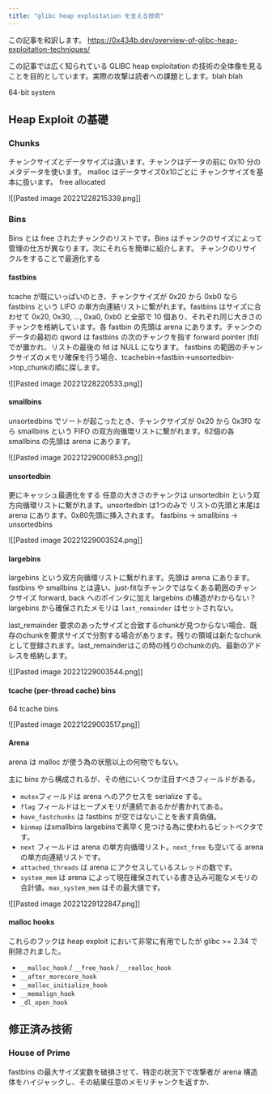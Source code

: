 ```yaml
---
title: "glibc heap exploitation を支える技術"
---
```


この記事を和訳します。
https://0x434b.dev/overview-of-glibc-heap-exploitation-techniques/

この記事では広く知られている GLIBC heap exploitation の技術の全体像を見ることを目的としています。実際の攻撃は読者への課題とします。blah blah

64-bit system

## Heap Exploit の基礎
### Chunks
チャンクサイズとデータサイズは違います。チャンクはデータの前に 0x10 分のメタデータを使います。
malloc はデータサイズ0x10ごとに
チャンクサイズを基本に扱います。
free allocated

![[Pasted image 20221228215339.png]]

### Bins
Bins とは free されたチャンクのリストです。Bins はチャンクのサイズによって管理の仕方が異なります。次にそれらを簡単に紹介します。
チャンクのリサイクルをすることで最適化する

#### fastbins
tcache が既にいっぱいのとき、チャンクサイズが 0x20 から 0xb0 なら fastbins という LIFO の単方向連結リストに繋がれます。fastbins はサイズに合わせて 0x20, 0x30, ..., 0xa0, 0xb0 と全部で 10 個あり、それぞれ同じ大きさのチャンクを格納しています。各 fastbin の先頭は arena にあります。チャンクのデータの最初の qword は fastbins の次のチャンクを指す forward pointer (fd) でが置かれ、リストの最後の fd は NULL になります。
fastbins の範囲のチャンクサイズのメモリ確保を行う場合、tcachebin->fastbin->unsortedbin->top_chunkの順に探します。

![[Pasted image 20221228220533.png]]

#### smallbins
unsortedbins でソートが起こったとき、チャンクサイズが 0x20 から 0x3f0 なら smallbins という FIFO の双方向循環リストに繋がれます。62個の各 smallbins の先頭は arena にあります。

![[Pasted image 20221229000853.png]]

#### unsortedbin
更にキャッシュ最適化をする
任意の大きさのチャンクは unsortedbin という双方向循環リストに繋がれます。unsortedbin は1つのみで
リストの先頭と末尾は arena にあります。0x80先頭に挿入されます。
fastbins -> smallbins -> unsortedbins

![[Pasted image 20221229003524.png]]

#### largebins
largebins という双方向循環リストに繋がれます。先頭は arena にあります。
fastbins や smallbins とは違い、just-fitなチャンクではなくある範囲のチャンクサイズ
forward, back へのポインタに加え
largebins の構造がわからない？
largebins から確保されたメモリは `last_remainder` はセットされない。

last_remainder
要求のあったサイズと合致するchunkが見つからない場合、既存のchunkを要求サイズで分割する場合があります。残りの領域は新たなchunkとして登録されます。last_remainderはこの時の残りのchunkの内、最新のアドレスを格納します。

![[Pasted image 20221229003544.png]]

#### tcache (per-thread cache) bins
64 tcache bins

![[Pasted image 20221229003517.png]]

#### Arena
arena は malloc が使う為の状態以上の何物でもない。

主に bins から構成されるが、その他にいくつか注目すべきフィールドがある。
- `mutex`フィールドは arena へのアクセスを serialize する。
- `flag` フィールドはヒープメモリが連続であるかが書かれてある。
- `have_fastchunks` は fastbins が空ではないことを表す真偽値。
- `binmap` はsmallbins largebinsで素早く見つける為に使われるビットベクタです。
- `next` フィールドは arena の単方向循環リスト。`next_free` も空いてる arena の単方向連結リストです。
- `attached_threads` は arena にアクセスしているスレッドの数です。
- `system_mem` は arena によって現在確保されている書き込み可能なメモリの合計値。`max_system_mem` はその最大値です。

![[Pasted image 20221229122847.png]]

#### malloc hooks
これらのフックは heap exploit において非常に有用でしたが glibc >= 2.34 で削除されました。

- `__malloc_hook` / `__free_hook` / `__realloc_hook`
- `__after_morecore_hook`
- `__malloc_initialize_hook`
- `__memalign_hook`
- `_dl_open_hook`

## 修正済み技術
### House of Prime
fastbins の最大サイズ変数を破損させて、特定の状況下で攻撃者が arena 構造体をハイジャックし、その結果任意のメモリチャンクを返すか、
